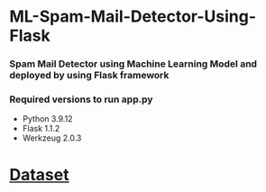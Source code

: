 # ML-Spam-Mail-Detector-Using-Flask #


### Spam Mail Detector using Machine Learning Model and deployed by using Flask framework ###


### Required versions to run app.py ###
* Python 3.9.12
* Flask 1.1.2
* Werkzeug 2.0.3

# [Dataset](https://drive.google.com/file/d/1BC3i_it67M401axkNbxe9aIiecFl5gv5/view?usp=sharing) #
